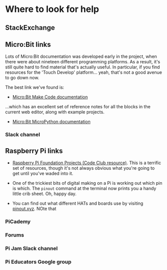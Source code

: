 # Where to look for help


## StackExchange

## Micro:Bit links
Lots of Micro:Bit documentation was developed early in the project, when there were about nineteen different programming platforms. As a result, it's still quite hard to find material that's actually useful. In particular, if you find resources for the 'Touch Develop' platform... yeah, that's not a good avenue to go down now.

The best link we've found is:

* [Micro:Bit Make Code documentation](https://makecode.microbit.org/docs)

...which has an excellent set of reference notes for all the blocks in the current web editor, along with example projects.

* [Micro:Bit MicroPython documentation](https://microbit.org/guide/python/)

### Slack channel

## Raspberry Pi links

* [Raspberry Pi Foundation Projects (Code Club resource)](https://projects.raspberrypi.org/en/projects). This is a terrific set of resources, though it's not always obvious what you're going to get until you've waded into it.

* One of the trickiest bits of digital making on a Pi is working out which pin is which. The `pinout` command at the terminal now prints you a handy little crib sheet. Oh, happy day.

* You can find out what different HATs and boards use by visiting [pinout.xyz](https://pinout.xyz). NOte that

### PiCademy
### Forums
### Pi Jam Slack channel
### Pi Educators Google group

